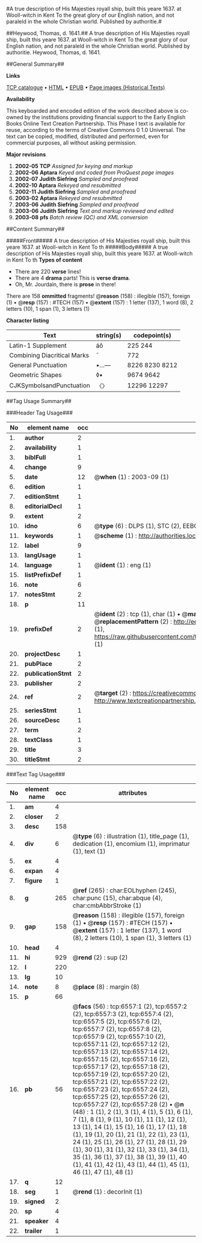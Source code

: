 #A true description of His Majesties royall ship, built this yeare 1637. at Wooll-witch in Kent To the great glory of our English nation, and not paraleld in the whole Christian world. Published by authoritie.#

##Heywood, Thomas, d. 1641.##
A true description of His Majesties royall ship, built this yeare 1637. at Wooll-witch in Kent To the great glory of our English nation, and not paraleld in the whole Christian world. Published by authoritie.
Heywood, Thomas, d. 1641.

##General Summary##

**Links**

[TCP catalogue](http://www.ota.ox.ac.uk/tcp/)  • 
[HTML](http://tei.it.ox.ac.uk/tcp/Texts-HTML/free/A03/A03251.html)  • 
[EPUB](http://tei.it.ox.ac.uk/tcp/Texts-EPUB/free/A03/A03251.epub) • 
[Page images (Historical Texts)](https://data.historicaltexts.jisc.ac.uk/view?pubId=eebo-99841937e&pageId=eebo-99841937e-6557-1)

**Availability**

This keyboarded and encoded edition of the
	       work described above is co-owned by the institutions
	       providing financial support to the Early English Books
	       Online Text Creation Partnership. This Phase I text is
	       available for reuse, according to the terms of Creative
	       Commons 0 1.0 Universal. The text can be copied,
	       modified, distributed and performed, even for
	       commercial purposes, all without asking permission.

**Major revisions**

1. __2002-05__ __TCP__ *Assigned for keying and markup*
1. __2002-06__ __Aptara__ *Keyed and coded from ProQuest page images*
1. __2002-07__ __Judith Siefring__ *Sampled and proofread*
1. __2002-10__ __Aptara__ *Rekeyed and resubmitted*
1. __2002-11__ __Judith Siefring__ *Sampled and proofread*
1. __2003-02__ __Aptara__ *Rekeyed and resubmitted*
1. __2003-06__ __Judith Siefring__ *Sampled and proofread*
1. __2003-06__ __Judith Siefring__ *Text and markup reviewed and edited*
1. __2003-08__ __pfs__ *Batch review (QC) and XML conversion*

##Content Summary##

#####Front#####
A true description of His Majesties royall ship, built this yeare 1637. at Wooll-witch in Kent To th
#####Body#####
A true description of His Majesties royall ship, built this yeare 1637. at Wooll-witch in Kent To th
**Types of content**

  * There are 220 **verse** lines!
  * There are 4 **drama** parts! This is **verse drama**.
  * Oh, Mr. Jourdain, there is **prose** in there!

There are 158 **ommitted** fragments! 
 @__reason__ (158) : illegible (157), foreign (1)  •  @__resp__ (157) : #TECH (157)  •  @__extent__ (157) : 1 letter (137), 1 word (8), 2 letters (10), 1 span (1), 3 letters (1)

**Character listing**


|Text|string(s)|codepoint(s)|
|---|---|---|
|Latin-1 Supplement|áô|225 244|
|Combining             Diacritical Marks|̄|772|
|General Punctuation|•…—|8226 8230 8212|
|Geometric Shapes|◊▪|9674 9642|
|CJKSymbolsandPunctuation|〈〉|12296 12297|

##Tag Usage Summary##

###Header Tag Usage###

|No|element name|occ|attributes|
|---|---|---|---|
|1.|__author__|2||
|2.|__availability__|1||
|3.|__biblFull__|1||
|4.|__change__|9||
|5.|__date__|12| @__when__ (1) : 2003-09 (1)|
|6.|__edition__|1||
|7.|__editionStmt__|1||
|8.|__editorialDecl__|1||
|9.|__extent__|2||
|10.|__idno__|6| @__type__ (6) : DLPS (1), STC (2), EEBO-CITATION (1), PROQUEST (1), VID (1)|
|11.|__keywords__|1| @__scheme__ (1) : http://authorities.loc.gov/ (1)|
|12.|__label__|9||
|13.|__langUsage__|1||
|14.|__language__|1| @__ident__ (1) : eng (1)|
|15.|__listPrefixDef__|1||
|16.|__note__|6||
|17.|__notesStmt__|2||
|18.|__p__|11||
|19.|__prefixDef__|2| @__ident__ (2) : tcp (1), char (1)  •  @__matchPattern__ (2) : ([0-9\-]+):([0-9IVX]+) (1), (.+) (1)  •  @__replacementPattern__ (2) : http://eebo.chadwyck.com/downloadtiff?vid=$1&page=$2 (1), https://raw.githubusercontent.com/textcreationpartnership/Texts/master/tcpchars.xml#$1 (1)|
|20.|__projectDesc__|1||
|21.|__pubPlace__|2||
|22.|__publicationStmt__|2||
|23.|__publisher__|2||
|24.|__ref__|2| @__target__ (2) : https://creativecommons.org/publicdomain/zero/1.0/ (1), http://www.textcreationpartnership.org/docs/. (1)|
|25.|__seriesStmt__|1||
|26.|__sourceDesc__|1||
|27.|__term__|2||
|28.|__textClass__|1||
|29.|__title__|3||
|30.|__titleStmt__|2||


###Text Tag Usage###

|No|element name|occ|attributes|
|---|---|---|---|
|1.|__am__|4||
|2.|__closer__|2||
|3.|__desc__|158||
|4.|__div__|6| @__type__ (6) : illustration (1), title_page (1), dedication (1), encomium (1), imprimatur (1), text (1)|
|5.|__ex__|4||
|6.|__expan__|4||
|7.|__figure__|1||
|8.|__g__|265| @__ref__ (265) : char:EOLhyphen (245), char:punc (15), char:abque (4), char:cmbAbbrStroke (1)|
|9.|__gap__|158| @__reason__ (158) : illegible (157), foreign (1)  •  @__resp__ (157) : #TECH (157)  •  @__extent__ (157) : 1 letter (137), 1 word (8), 2 letters (10), 1 span (1), 3 letters (1)|
|10.|__head__|4||
|11.|__hi__|929| @__rend__ (2) : sup (2)|
|12.|__l__|220||
|13.|__lg__|10||
|14.|__note__|8| @__place__ (8) : margin (8)|
|15.|__p__|66||
|16.|__pb__|56| @__facs__ (56) : tcp:6557:1 (2), tcp:6557:2 (2), tcp:6557:3 (2), tcp:6557:4 (2), tcp:6557:5 (2), tcp:6557:6 (2), tcp:6557:7 (2), tcp:6557:8 (2), tcp:6557:9 (2), tcp:6557:10 (2), tcp:6557:11 (2), tcp:6557:12 (2), tcp:6557:13 (2), tcp:6557:14 (2), tcp:6557:15 (2), tcp:6557:16 (2), tcp:6557:17 (2), tcp:6557:18 (2), tcp:6557:19 (2), tcp:6557:20 (2), tcp:6557:21 (2), tcp:6557:22 (2), tcp:6557:23 (2), tcp:6557:24 (2), tcp:6557:25 (2), tcp:6557:26 (2), tcp:6557:27 (2), tcp:6557:28 (2)  •  @__n__ (48) : 1 (1), 2 (1), 3 (1), 4 (1), 5 (1), 6 (1), 7 (1), 8 (1), 9 (1), 10 (1), 11 (1), 12 (1), 13 (1), 14 (1), 15 (1), 16 (1), 17 (1), 18 (1), 19 (1), 20 (1), 21 (1), 22 (1), 23 (1), 24 (1), 25 (1), 26 (1), 27 (1), 28 (1), 29 (1), 30 (1), 31 (1), 32 (1), 33 (1), 34 (1), 35 (1), 36 (1), 37 (1), 38 (1), 39 (1), 40 (1), 41 (1), 42 (1), 43 (1), 44 (1), 45 (1), 46 (1), 47 (1), 48 (1)|
|17.|__q__|12||
|18.|__seg__|1| @__rend__ (1) : decorInit (1)|
|19.|__signed__|2||
|20.|__sp__|4||
|21.|__speaker__|4||
|22.|__trailer__|1||
